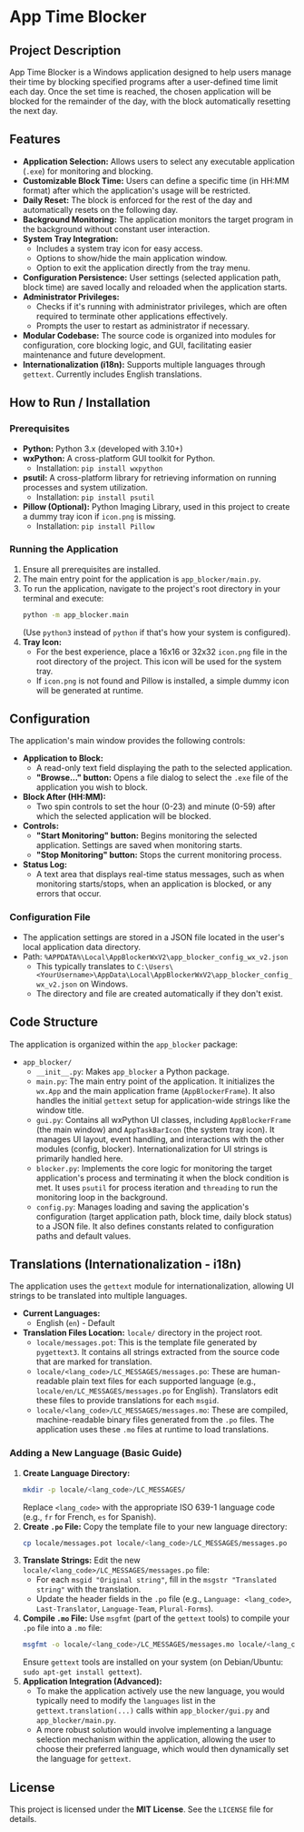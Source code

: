 # App Time Blocker

## Project Description
App Time Blocker is a Windows application designed to help users manage their time by blocking specified programs after a user-defined time limit each day. Once the set time is reached, the chosen application will be blocked for the remainder of the day, with the block automatically resetting the next day.

## Features
*   **Application Selection:** Allows users to select any executable application (`.exe`) for monitoring and blocking.
*   **Customizable Block Time:** Users can define a specific time (in HH:MM format) after which the application's usage will be restricted.
*   **Daily Reset:** The block is enforced for the rest of the day and automatically resets on the following day.
*   **Background Monitoring:** The application monitors the target program in the background without constant user interaction.
*   **System Tray Integration:**
    *   Includes a system tray icon for easy access.
    *   Options to show/hide the main application window.
    *   Option to exit the application directly from the tray menu.
*   **Configuration Persistence:** User settings (selected application path, block time) are saved locally and reloaded when the application starts.
*   **Administrator Privileges:**
    *   Checks if it's running with administrator privileges, which are often required to terminate other applications effectively.
    *   Prompts the user to restart as administrator if necessary.
*   **Modular Codebase:** The source code is organized into modules for configuration, core blocking logic, and GUI, facilitating easier maintenance and future development.
*   **Internationalization (i18n):** Supports multiple languages through `gettext`. Currently includes English translations.

## How to Run / Installation

### Prerequisites
*   **Python:** Python 3.x (developed with 3.10+)
*   **wxPython:** A cross-platform GUI toolkit for Python.
    *   Installation: `pip install wxpython`
*   **psutil:** A cross-platform library for retrieving information on running processes and system utilization.
    *   Installation: `pip install psutil`
*   **Pillow (Optional):** Python Imaging Library, used in this project to create a dummy tray icon if `icon.png` is missing.
    *   Installation: `pip install Pillow`

### Running the Application
1.  Ensure all prerequisites are installed.
2.  The main entry point for the application is `app_blocker/main.py`.
3.  To run the application, navigate to the project's root directory in your terminal and execute:
    ```bash
    python -m app_blocker.main
    ```
    (Use `python3` instead of `python` if that's how your system is configured).
4.  **Tray Icon:**
    *   For the best experience, place a 16x16 or 32x32 `icon.png` file in the root directory of the project. This icon will be used for the system tray.
    *   If `icon.png` is not found and Pillow is installed, a simple dummy icon will be generated at runtime.

## Configuration
The application's main window provides the following controls:

*   **Application to Block:**
    *   A read-only text field displaying the path to the selected application.
    *   **"Browse..." button:** Opens a file dialog to select the `.exe` file of the application you wish to block.
*   **Block After (HH:MM):**
    *   Two spin controls to set the hour (0-23) and minute (0-59) after which the selected application will be blocked.
*   **Controls:**
    *   **"Start Monitoring" button:** Begins monitoring the selected application. Settings are saved when monitoring starts.
    *   **"Stop Monitoring" button:** Stops the current monitoring process.
*   **Status Log:**
    *   A text area that displays real-time status messages, such as when monitoring starts/stops, when an application is blocked, or any errors that occur.

### Configuration File
*   The application settings are stored in a JSON file located in the user's local application data directory.
*   Path: `%APPDATA%\Local\AppBlockerWxV2\app_blocker_config_wx_v2.json`
    *   This typically translates to `C:\Users\<YourUsername>\AppData\Local\AppBlockerWxV2\app_blocker_config_wx_v2.json` on Windows.
    *   The directory and file are created automatically if they don't exist.

## Code Structure
The application is organized within the `app_blocker` package:

*   `app_blocker/`
    *   `__init__.py`: Makes `app_blocker` a Python package.
    *   `main.py`: The main entry point of the application. It initializes the `wx.App` and the main application frame (`AppBlockerFrame`). It also handles the initial `gettext` setup for application-wide strings like the window title.
    *   `gui.py`: Contains all wxPython UI classes, including `AppBlockerFrame` (the main window) and `AppTaskBarIcon` (the system tray icon). It manages UI layout, event handling, and interactions with the other modules (config, blocker). Internationalization for UI strings is primarily handled here.
    *   `blocker.py`: Implements the core logic for monitoring the target application's process and terminating it when the block condition is met. It uses `psutil` for process iteration and `threading` to run the monitoring loop in the background.
    *   `config.py`: Manages loading and saving the application's configuration (target application path, block time, daily block status) to a JSON file. It also defines constants related to configuration paths and default values.

## Translations (Internationalization - i18n)
The application uses the `gettext` module for internationalization, allowing UI strings to be translated into multiple languages.

*   **Current Languages:**
    *   English (`en`) - Default
*   **Translation Files Location:** `locale/` directory in the project root.
    *   `locale/messages.pot`: This is the template file generated by `pygettext3`. It contains all strings extracted from the source code that are marked for translation.
    *   `locale/<lang_code>/LC_MESSAGES/messages.po`: These are human-readable plain text files for each supported language (e.g., `locale/en/LC_MESSAGES/messages.po` for English). Translators edit these files to provide translations for each `msgid`.
    *   `locale/<lang_code>/LC_MESSAGES/messages.mo`: These are compiled, machine-readable binary files generated from the `.po` files. The application uses these `.mo` files at runtime to load translations.

### Adding a New Language (Basic Guide)
1.  **Create Language Directory:**
    ```bash
    mkdir -p locale/<lang_code>/LC_MESSAGES/
    ```
    Replace `<lang_code>` with the appropriate ISO 639-1 language code (e.g., `fr` for French, `es` for Spanish).
2.  **Create `.po` File:** Copy the template file to your new language directory:
    ```bash
    cp locale/messages.pot locale/<lang_code>/LC_MESSAGES/messages.po
    ```
3.  **Translate Strings:** Edit the new `locale/<lang_code>/LC_MESSAGES/messages.po` file:
    *   For each `msgid "Original string"`, fill in the `msgstr "Translated string"` with the translation.
    *   Update the header fields in the `.po` file (e.g., `Language: <lang_code>`, `Last-Translator`, `Language-Team`, `Plural-Forms`).
4.  **Compile `.mo` File:** Use `msgfmt` (part of the `gettext` tools) to compile your `.po` file into a `.mo` file:
    ```bash
    msgfmt -o locale/<lang_code>/LC_MESSAGES/messages.mo locale/<lang_code>/LC_MESSAGES/messages.po
    ```
    Ensure `gettext` tools are installed on your system (on Debian/Ubuntu: `sudo apt-get install gettext`).
5.  **Application Integration (Advanced):**
    *   To make the application actively use the new language, you would typically need to modify the `languages` list in the `gettext.translation(...)` calls within `app_blocker/gui.py` and `app_blocker/main.py`.
    *   A more robust solution would involve implementing a language selection mechanism within the application, allowing the user to choose their preferred language, which would then dynamically set the language for `gettext`.

## License
This project is licensed under the **MIT License**. See the `LICENSE` file for details.
